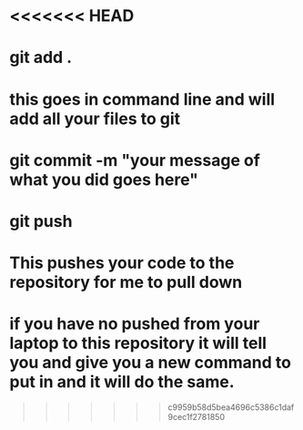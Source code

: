 <<<<<<< HEAD
=======
# git add .
# this goes in command line and will add all your files to git

# git commit -m "your message of what you did goes here"

# git push 
# This pushes your code to the repository for me to pull down
# if you have no pushed from your laptop to this repository it will tell you and give you a new command to put in and it will do the same.
>>>>>>> c9959b58d5bea4696c5386c1daf9cec1f2781850
